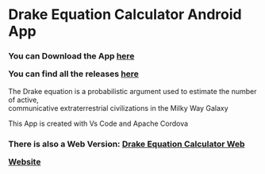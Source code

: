 # Drake Equation Calculator Android App

<h3>

You can Download the App [here](https://github.com/NickMihal/Drake-Equation-Calculator-Android/releases/download/v1.0.0/Drake.Equation.Calculator.v1.0.0.apk)
  
You can find all the releases [here](https://github.com/NickMihal/Drake-Equation-Calculator-Android/releases)

</h3>

The Drake equation is a probabilistic argument used to estimate the number of active, <br>
communicative extraterrestrial civilizations in the Milky Way Galaxy

This App is created with Vs Code and Apache Cordova

<h3>
  
There is also a Web Version: [Drake Equation Calculator Web](https://github.com/NickMihal/Drake-Equation-Calculator-Web) <br>

  [Website](https://nickmihal.github.io/Drake-Equation-Calculator-Web/)
  
</h3>
